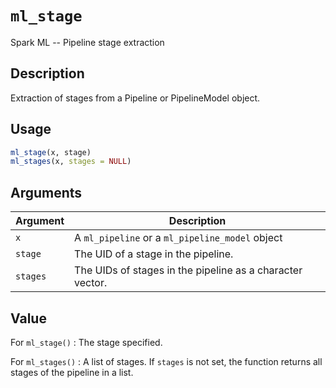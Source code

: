 # `ml_stage`

Spark ML -- Pipeline stage extraction


## Description

Extraction of stages from a Pipeline or PipelineModel object.


## Usage

```r
ml_stage(x, stage)
ml_stages(x, stages = NULL)
```


## Arguments

Argument      |Description
------------- |----------------
`x`     |     A `ml_pipeline` or a `ml_pipeline_model` object
`stage`     |     The UID of a stage in the pipeline.
`stages`     |     The UIDs of stages in the pipeline as a character vector.


## Value

For `ml_stage()` : The stage specified.
 
 For `ml_stages()` : A list of stages. If `stages` is not set, the function returns all stages of the pipeline in a list.


